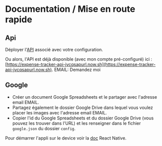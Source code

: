 # Documentation / Mise en route rapide

## Api

Déployer l'[API](https://github.com/clementgarbay/ExpenseTracker-API) associé avec votre configuration.

Ou alors, l'API est déjà disponible (avec mon compte pré-configuré) ici : [https://expense-tracker-api-jvcqsapurl.now.sh](https://expense-tracker-api-jvcqsapurl.now.sh).
EMAIL: Demandez moi

## Google

- Créer un document Google Spreadsheets et le partager avec l'adresse email EMAIL.
- Partagez également le dossier Google Drive dans lequel vous voulez placer les images avec l'adresse email EMAIL. 
- Copier l'id du Google Spreadsheets et du dossier Google Drive (vous pouvez les trouver dans l'URL) et les renseigner dans le fichier `google.json` du dossier `config`.

Pour démarrer l'appli sur le device voir la [doc](https://facebook.github.io/react-native/docs/running-on-device.html) React Native.

